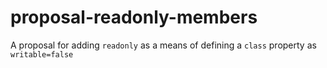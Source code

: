 # proposal-readonly-members
A proposal for adding `readonly` as a means of defining a `class` property as `writable=false`
